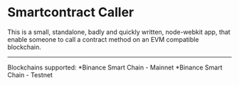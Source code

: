 # Smartcontract Caller

This is a small, standalone, badly and quickly written, node-webkit app, that enable someone to call a contract method on an EVM compatible blockchain.

<hr>
Blockchains supported:
*Binance Smart Chain - Mainnet
*Binance Smart Chain - Testnet
